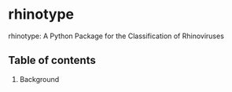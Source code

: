 # rhinotype
rhinotype: A Python Package for the Classification of Rhinoviruses

## Table of contents

1. Background
